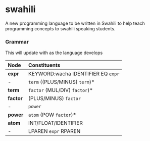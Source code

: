 # swahili

A new programming language to be written in Swahili to help teach programming concepts to swahili speaking students.

### Grammar

This will update with as the language develops

| Node       | Constituents                       |
| :--------- | :--------------------------------- |
| **expr**   | KEYWORD:wacha IDENTIFIER EQ `expr` |
| -          | `term` ((PLUS/MINUS) `term`)\*     |
| **term**   | `factor` (MUL/DIV) `factor`)\*     |
| **factor** | (PLUS/MINUS) `factor`              |
| -          | `power`                            |
| **power**  | `atom` (POW `factor`)\*            |
| **atom**   | INT/FLOAT/IDENTIFIER               |
| -          | LPAREN `expr` RPAREN               |
